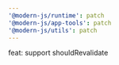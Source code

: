 ```yaml
---
'@modern-js/runtime': patch
'@modern-js/app-tools': patch
'@modern-js/utils': patch
---
```


feat: support shouldRevalidate

